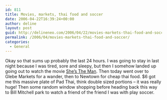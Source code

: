 ```yaml
---
id: 811
title: Movies, markets, thai food and soccer
date: 2006-04-22T16:39:24+00:00
author: deline
layout: post
guid: http://delineneo.com/2006/04/22/movies-markets-thai-food-and-soccer/
permalink: /2006/04/movies-markets-thai-food-and-soccer/
categories:
  - General
---
```

Okay so that sums up probably the last 24 hours. I was going to stay in last night because I was tired, sore and sleepy, but then I somehow landed up going out to watch the movie [She&#8217;s The Man](http://www.imdb.com/title/tt0454945/). Then today went over to Glebe Markets for a wander, then to Newtown for cheap thai food. $6 got me this massive plate of Pad Thai, think double sized portions &#8211; it was really huge! Then some random window shopping before heading back this way to Bill Mitchell park to watch a friend of the friend I was with play soccer.
